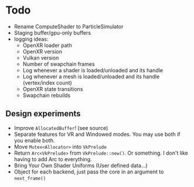 # Todo
* Rename ComputeShader to ParticleSimulator
* Staging buffer/gpu-only buffers
* logging ideas:
    * OpenXR loader path  
    * OpenXR version
    * Vulkan version
    * Number of swapchain frames
    * Log whenever a shader is loaded/unloaded and its handle
    * Log whenever a mesh is loaded/unloaded and its handle (vertex/index count)
    * OpenXR state transitions
    * Swapchain rebuilds

## Design experiments
* Improve `AllocatedBuffer`! (see source)
* Separate features for VR and Windowed modes. You may use both if you enable both.
* Move `Mutex<Allocator>` into `VkPrelude`
* Return `Arc<VkPrelude>` from `VkPrelude::new()`. Or something. I don't like having to add Arc to everything.
* Bring Your Own Shader Uniforms (User defined data...)
* Object for each backend, just pass the core in an argument to `next_frame()`
